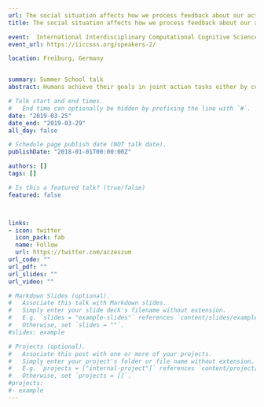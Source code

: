 ```yaml
---
url: The social situation affects how we process feedback about our actions3
title: The social situation affects how we process feedback about our actions

event:  International Interdisciplinary Computational Cognitive Science Spring School 
event_url: https://iiccsss.org/speakers-2/

location: Freiburg, Germany


summary: Summer School talk
abstract: Humans achieve their goals in joint action tasks either by cooperation or competition. In the present study, we investigated the neural processes underpinning error and monetary rewards processing in such cooperative and competitive situations. We used electroencephalography (EEG) and analyzed event-related potentials (ERPs) triggered by feedback in both social situations. 26 dyads performed a joint four-alternative forced choice (4AFC) visual task either cooperatively or competitively. At the end of each trial, participants received performance feedback about their individual and joint errors and accompanying monetary rewards. Furthermore, the outcome, i.e., resulting positive, negative, or neutral rewards, was dependent on the pay-off matrix, defining the social situation either as cooperative or competitive. We used linear mixed effects models to analyze the feedback-related-negativity (FRN) and used the Threshold-free cluster enhancement (TFCE) method to explore activations of all electrodes and times. We found main effects of the outcome and social situation, but no interaction at mid-line frontal electrodes. The FRN was more negative for losses than wins in both social situations. However, the FRN amplitudes differed between social situations. Moreover, we compared monetary with neutral outcomes in both social situations. Our exploratory TFCE analysis revealed that processing of feedback differs between cooperative and competitive situations at right temporo-parietal electrodes where the cooperative situation elicited more positive amplitudes. Further, the differences induced by the social situations were stronger in participants with higher scores on a perspective taking test. In sum, our results replicate previous studies about the FRN and extend them by comparing neurophysiological responses to positive and negative outcomes in a task that simultaneously engages two participants in competitive and cooperative situations.

# Talk start and end times.
#   End time can optionally be hidden by prefixing the line with `#`.
date: "2019-03-25"
date_end: "2019-03-29"
all_day: false

# Schedule page publish date (NOT talk date).
publishDate: "2018-01-01T00:00:00Z"

authors: []
tags: []

# Is this a featured talk? (true/false)
featured: false



links:
- icon: twitter
  icon_pack: fab
  name: Follow
  url: https://twitter.com/aczeszum
url_code: ""
url_pdf: ""
url_slides: ""
url_video: ""

# Markdown Slides (optional).
#   Associate this talk with Markdown slides.
#   Simply enter your slide deck's filename without extension.
#   E.g. `slides = "example-slides"` references `content/slides/example-slides.md`.
#   Otherwise, set `slides = ""`.
#slides: example

# Projects (optional).
#   Associate this post with one or more of your projects.
#   Simply enter your project's folder or file name without extension.
#   E.g. `projects = ["internal-project"]` references `content/project/deep-learning/index.md`.
#   Otherwise, set `projects = []`.
#projects:
#- example
---
```


